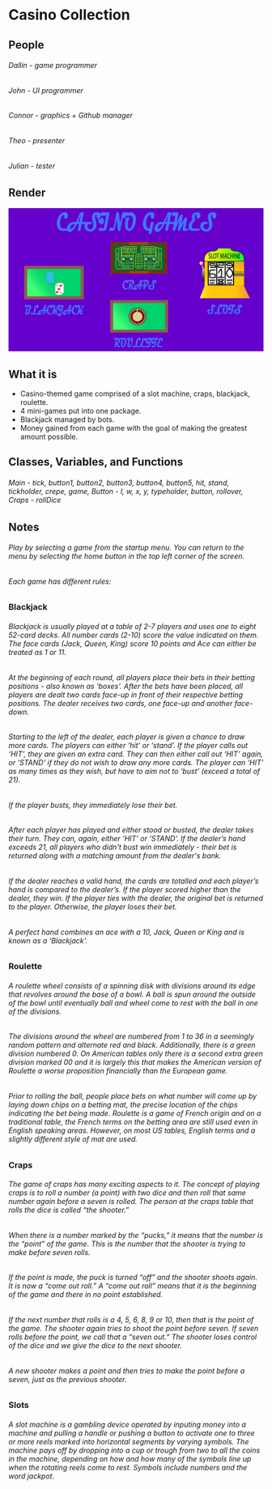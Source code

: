 # Casino Collection

## People

###### Dallin - game programmer

###### John - UI programmer

###### Connor - graphics + Github manager

###### Theo - presenter

###### Julian - tester

## Render

![Casino Menu](https://github.com/SlySlinky/Games/blob/main/images/CasinoMenu.png?raw=true)

## What it is

* Casino-themed game comprised of a slot machine, craps, blackjack, roulette.
* 4 mini-games put into one package.
* Blackjack managed by bots.
* Money gained from each game with the goal of making the greatest amount possible.

## Classes, Variables, and Functions

###### Main - tick, button1, button2, button3, button4, button5, hit, stand, tickholder, crepe, game, Button - l, w, x, y, typeholder, button, rollover, Craps - rollDice

## Notes

###### Play by selecting a game from the startup menu. You can return to the menu by selecting the home button in the top left corner of the screen.

###### Each game has different rules:

### Blackjack

###### Blackjack is usually played at a table of 2-7 players and uses one to eight 52-card decks. All number cards (2-10) score the value indicated on them. The face cards (Jack, Queen, King) score 10 points and Ace can either be treated as 1 or 11.

###### At the beginning of each round, all players place their bets in their betting positions - also known as ‘boxes’. After the bets have been placed, all players are dealt two cards face-up in front of their respective betting positions. The dealer receives two cards, one face-up and another face-down.
###### Starting to the left of the dealer, each player is given a chance to draw more cards. The players can either ‘hit’ or ‘stand’. If the player calls out ‘HIT’, they are given an extra card. They can then either call out ‘HIT’ again, or ‘STAND’ if they do not wish to draw any more cards. The player can ‘HIT’ as many times as they wish, but have to aim not to ‘bust’ (exceed a total of 21).

###### If the player busts, they immediately lose their bet.
###### After each player has played and either stood or busted, the dealer takes their turn. They can, again, either ‘HIT’ or ‘STAND’. If the dealer’s hand exceeds 21, all players who didn't bust win immediately - their bet is returned along with a matching amount from the dealer's bank.
###### If the dealer reaches a valid hand, the cards are totalled and each player’s hand is compared to the dealer’s. If the player scored higher than the dealer, they win. If the player ties with the dealer, the original bet is returned to the player. Otherwise, the player loses their bet.
###### A perfect hand combines an ace with a 10, Jack, Queen or King and is known as a ‘Blackjack’.

### Roulette

###### A roulette wheel consists of a spinning disk with divisions around its edge that revolves around the base of a bowl. A ball is spun around the outside of the bowl until eventually ball and wheel come to rest with the ball in one of the divisions.

###### The divisions around the wheel are numbered from 1 to 36 in a seemingly random pattern and alternate red and black. Additionally, there is a green division numbered 0. On American tables only there is a second extra green division marked 00 and it is largely this that makes the American version of Roulette a worse proposition financially than the European game.

###### Prior to rolling the ball, people place bets on what number will come up by laying down chips on a betting mat, the precise location of the chips indicating the bet being made. Roulette is a game of French origin and on a traditional table, the French terms on the betting area are still used even in English speaking areas. However, on most US tables, English terms and a slightly different style of mat are used.

### Craps

###### The game of craps has many exciting aspects to it. The concept of playing craps is to roll a number (a point) with two dice and then roll that same number again before a seven is rolled. The person at the craps table that rolls the dice is called “the shooter.”

###### When there is a number marked by the “pucks,” it means that the number is the “point” of the game. This is the number that the shooter is trying to make before seven rolls.

###### If the point is made, the puck is turned “off” and the shooter shoots again. It is now a “come out roll.” A “come out roll” means that it is the beginning of the game and there in no point established.

###### If the next number that rolls is a 4, 5, 6, 8, 9 or 10, then that is the point of the game. The shooter again tries to shoot the point before seven. If seven rolls before the point, we call that a “seven out.” The shooter loses control of the dice and we give the dice to the next shooter.

###### A new shooter makes a point and then tries to make the point before a seven, just as the previous shooter.

### Slots

###### A slot machine is a gambling device operated by inputing money into a machine and pulling a handle or pushing a button to activate one to three or more reels marked into horizontal segments by varying symbols. The machine pays off by dropping into a cup or trough from two to all the coins in the machine, depending on how and how many of the symbols line up when the rotating reels come to rest. Symbols include numbers and the word jackpot.
